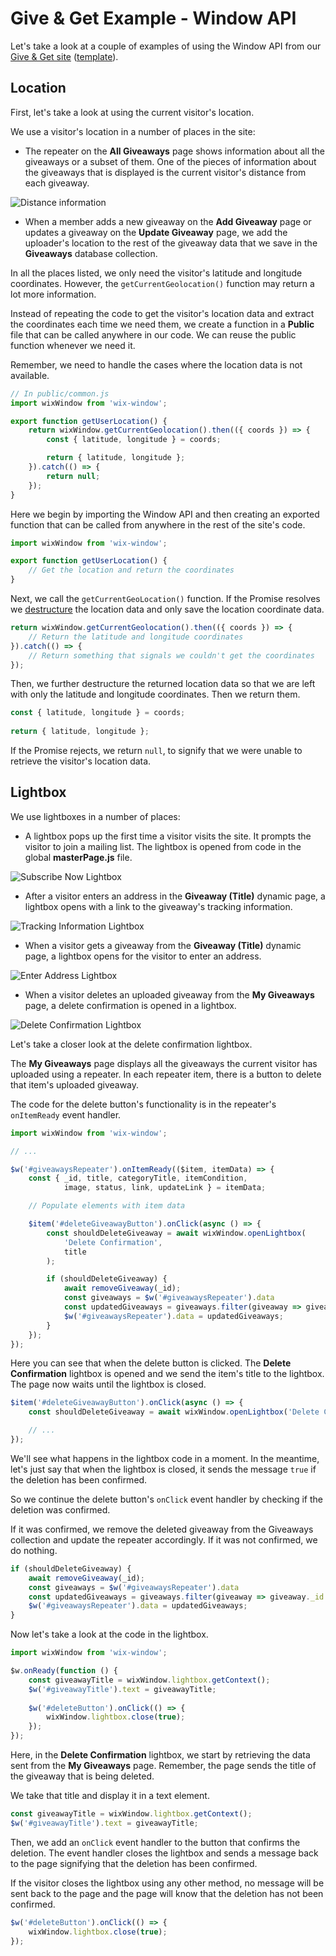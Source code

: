 # Give & Get Example - Window API

Let's take a look at a couple of examples of using the Window API from our [Give & Get site](https://www.wix.com/velo-dev/giveandget) ([template](https://editor.wix.com/html/editor/web/renderer/new?siteId=bc57d791-a42d-4f8c-b74e-bd51b6dd0095&metaSiteId=398bcfa9-b93e-435a-95ea-9a0c15d56d36&autoDevMode=true)).

## Location

First, let's take a look at using the current visitor's location. 

We use a visitor's location in a number of places in the site:

-   The repeater on the **All Giveaways** page shows information about all the giveaways or a subset of them. One of the pieces of information about the giveaways that is displayed is the current visitor's distance from each giveaway.

![Distance information](../media/give_and_get_distance.png)

-   When a member adds a new giveaway on the **Add Giveaway** page or updates a giveaway on the **Update Giveaway** page, we add the uploader's location to the rest of the giveaway data that we save in the **Giveaways** database collection.

In all the places listed, we only need the visitor's latitude and longitude coordinates. However, the `getCurrentGeolocation()` function may return a lot more information.

Instead of repeating the code to get the visitor's location data and extract the coordinates each time we need them, we create a function in a **Public** file that can be called anywhere in our code. We can reuse the public function whenever we need it.

Remember, we need to handle the cases where the location data is not available.

```javascript
// In public/common.js
import wixWindow from 'wix-window';

export function getUserLocation() {
    return wixWindow.getCurrentGeolocation().then(({ coords }) => {
        const { latitude, longitude } = coords;

        return { latitude, longitude };
    }).catch(() => {
        return null;
    });
}
```

Here we begin by importing the Window API and then creating an exported function that can be called from anywhere in the rest of the site's code.

```javascript
import wixWindow from 'wix-window';

export function getUserLocation() {
    // Get the location and return the coordinates
}
```

Next, we call the `getCurrentGeoLocation()` function. If the Promise resolves we [destructure](https://developer.mozilla.org/en-US/docs/Web/JavaScript/Reference/Operators/Destructuring_assignment) the location data and only save the location coordinate data.

```javascript
return wixWindow.getCurrentGeolocation().then(({ coords }) => {
    // Return the latitude and longitude coordinates
}).catch(() => {
    // Return something that signals we couldn't get the coordinates
});
```

Then, we further destructure the returned location data so that we are left with only the latitude and longitude coordinates. Then we return them.

```javascript
const { latitude, longitude } = coords;
      
return { latitude, longitude };
```

If the Promise rejects, we return `null`, to signify that we were unable to retrieve the visitor's location data.

## Lightbox

We use lightboxes in a number of places:

-   A lightbox pops up the first time a visitor visits the site. It prompts the visitor to join a mailing list. The lightbox is opened from code in the global **masterPage.js** file.

![Subscribe Now Lightbox](../media/give_and_get_subscribe_now_lightbox.png)

-   After a visitor enters an address in the **Giveaway (Title)** dynamic page, a lightbox opens with a link to the giveaway's tracking information.

![Tracking Information Lightbox](../media/give_and_get_tracking_lightbox.png)

-   When a visitor gets a giveaway from the **Giveaway (Title)** dynamic page, a lightbox opens for the visitor to enter an address.

![Enter Address Lightbox](../media/give_and_get_address_lightbox.png)

-   When a visitor deletes an uploaded giveaway from the **My Giveaways** page, a delete confirmation is opened in a lightbox.

![Delete Confirmation Lightbox](../media/give_and_get_delete_lightbox.png)

Let's take a closer look at the delete confirmation lightbox.

The **My Giveaways** page displays all the giveaways the current visitor has uploaded using a repeater. In each repeater item, there is a button to delete that item's uploaded giveaway.

The code for the delete button's functionality is in the repeater's `onItemReady` event handler.

```javascript
import wixWindow from 'wix-window';

// ...

$w('#giveawaysRepeater').onItemReady(($item, itemData) => {
    const { _id, title, categoryTitle, itemCondition, 
            image, status, link, updateLink } = itemData;

    // Populate elements with item data

    $item('#deleteGiveawayButton').onClick(async () => {
        const shouldDeleteGiveaway = await wixWindow.openLightbox(
            'Delete Confirmation', 
            title
        );

        if (shouldDeleteGiveaway) {
            await removeGiveaway(_id);
            const giveaways = $w('#giveawaysRepeater').data
            const updatedGiveaways = giveaways.filter(giveaway => giveaway._id !== _id);
            $w('#giveawaysRepeater').data = updatedGiveaways;
        }
    });
});
```

Here you can see that when the delete button is clicked. The **Delete Confirmation** lightbox is opened and we send the item's title to the lightbox. The page now waits until the lightbox is closed.

```javascript
$item('#deleteGiveawayButton').onClick(async () => {
    const shouldDeleteGiveaway = await wixWindow.openLightbox('Delete Confirmation', title);

    // ...
});
```

We'll see what happens in the lightbox code in a moment. In the meantime, let's just say that when the lightbox is closed, it sends the message `true` if the deletion has been confirmed.

So we continue the delete button's `onClick` event handler by checking if the deletion was confirmed.

If it was confirmed, we remove the deleted giveaway from the Giveaways collection and update the repeater accordingly. If it was not confirmed, we do nothing.

```javascript
if (shouldDeleteGiveaway) {
    await removeGiveaway(_id);
    const giveaways = $w('#giveawaysRepeater').data
    const updatedGiveaways = giveaways.filter(giveaway => giveaway._id !== _id);
    $w('#giveawaysRepeater').data = updatedGiveaways;
}
```

Now let's take a look at the code in the lightbox.

```javascript
import wixWindow from 'wix-window';

$w.onReady(function () {
    const giveawayTitle = wixWindow.lightbox.getContext();
    $w('#giveawayTitle').text = giveawayTitle;
  
    $w('#deleteButton').onClick(() => {
        wixWindow.lightbox.close(true);
    });
});
```

Here, in the **Delete Confirmation** lightbox, we start by retrieving the data sent from the **My Giveaways** page. Remember, the page sends the title of the giveaway that is being deleted.

We take that title and display it in a text element.

```javascript
const giveawayTitle = wixWindow.lightbox.getContext();
$w('#giveawayTitle').text = giveawayTitle;
```

Then, we add an `onClick` event handler to the button that confirms the deletion. The event handler closes the lightbox and sends a message back to the page signifying that the deletion has been confirmed.

If the visitor closes the lightbox using any other method, no message will be sent back to the page and the page will know that the deletion has not been confirmed.

```javascript
$w('#deleteButton').onClick(() => {
    wixWindow.lightbox.close(true);
});
```